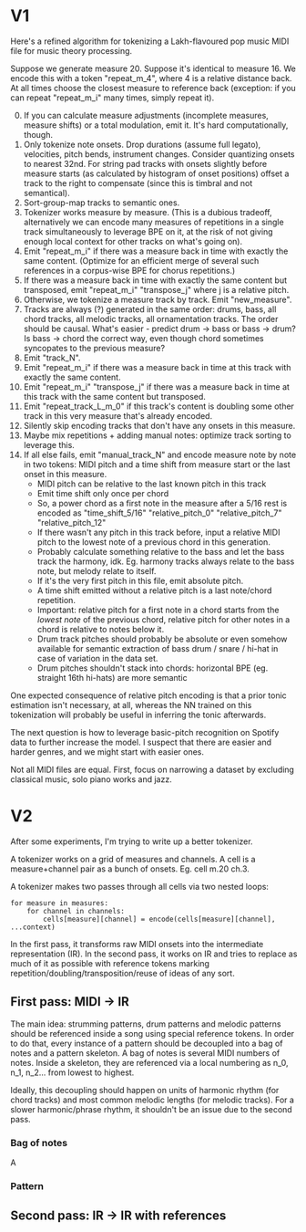 # V1

Here's a refined algorithm for tokenizing a Lakh-flavoured pop music MIDI file for music theory processing.

Suppose we generate measure 20. Suppose it's identical to measure 16. We encode this with a token "repeat_m_4", where 4 is a relative distance back. At all times choose the closest measure to reference back (exception: if you can repeat "repeat_m_i" many times, simply repeat it).

0. If you can calculate measure adjustments (incomplete measures, measure shifts) or a total modulation, emit it. It's hard computationally, though.
0. Only tokenize note onsets. Drop durations (assume full legato), velocities, pitch bends, instrument changes. Consider quantizing onsets to nearest 32nd. For string pad tracks with onsets slightly before measure starts (as calculated by histogram of onset positions) offset a track to the right to compensate (since this is timbral and not semantical).
1. Sort-group-map tracks to semantic ones.
2. Tokenizer works measure by measure. (This is a dubious tradeoff, alternatively we can encode many measures of repetitions in a single track simultaneously to leverage BPE on it, at the risk of not giving enough local context for other tracks on what's going on).
3. Emit "repeat_m_i" if there was a measure back in time with exactly the same content. (Optimize for an efficient merge of several such references in a corpus-wise BPE for chorus repetitions.)
4. If there was a measure back in time with exactly the same content but transposed, emit "repeat_m_i" "transpose_j" where j is a relative pitch.
5. Otherwise, we tokenize a measure track by track. Emit "new_measure".
6. Tracks are always (?) generated in the same order: drums, bass, all chord tracks, all melodic tracks, all ornamentation tracks. The order should be causal. What's easier - predict drum -> bass or bass -> drum? Is bass -> chord the correct way, even though chord sometimes syncopates to the previous measure?
7. Emit "track_N".
8. Emit "repeat_m_i" if there was a measure back in time at this track with exactly the same content.
9. Emit "repeat_m_i" "transpose_j" if there was a measure back in time at this track with the same content but transposed.
10. Emit "repeat_track_L_m_0" if this track's content is doubling some other track in this very measure that's already encoded.
11. Silently skip encoding tracks that don't have any onsets in this measure.
98. Maybe mix repetitions + adding manual notes: optimize track sorting to leverage this.
99. If all else fails, emit "manual_track_N" and encode measure note by note in two tokens: MIDI pitch and a time shift from measure start or the last onset in this measure.
    - MIDI pitch can be relative to the last known pitch in this track
    - Emit time shift only once per chord
    - So, a power chord as a first note in the measure after a 5/16 rest is encoded as "time_shift_5/16" "relative_pitch_0" "relative_pitch_7" "relative_pitch_12"
    - If there wasn't any pitch in this track before, input a relative MIDI pitch to the lowest note of a previous chord in this generation.
    - Probably calculate something relative to the bass and let the bass track the harmony, idk. Eg. harmony tracks always relate to the bass note, but melody relate to itself.
    - If it's the very first pitch in this file, emit absolute pitch.
    - A time shift emitted without a relative pitch is a last note/chord repetition.
    - Important: relative pitch for a first note in a chord starts from the *lowest note* of the previous chord, relative pitch for other notes in a chord is relative to notes below it.
    - Drum track pitches should probably be absolute or even somehow available for semantic extraction of bass drum / snare / hi-hat in case of variation in the data set.
    - Drum pitches shouldn't stack into chords: horizontal BPE (eg. straight 16th hi-hats) are more semantic
    

One expected consequence of relative pitch encoding is that a prior tonic estimation isn't necessary, at all, whereas the NN trained on this tokenization will probably be useful in inferring the tonic afterwards.

The next question is how to leverage basic-pitch recognition on Spotify data to further increase the model. I suspect that there are easier and harder genres, and we might start with easier ones.

Not all MIDI files are equal. First, focus on narrowing a dataset by excluding classical music, solo piano works and jazz.

# V2

After some experiments, I'm trying to write up a better tokenizer.

A tokenizer works on a grid of measures and channels. A cell is a measure+channel pair as a bunch of onsets. Eg. cell m.20 ch.3.

A tokenizer makes two passes through all cells via two nested loops:
```
for measure in measures:
    for channel in channels:
        cells[measure][channel] = encode(cells[measure][channel], ...context)
```
    
In the first pass, it transforms raw MIDI onsets into the intermediate representation (IR). In the second pass, it works on IR and tries to replace as much of it as possible with reference tokens marking repetition/doubling/transposition/reuse of ideas of any sort.


## First pass: MIDI -> IR

The main idea: strumming patterns, drum patterns and melodic patterns should be referenced inside a song using special reference tokens. In order to do that, every instance of a pattern should be decoupled into a bag of notes and a pattern skeleton. A bag of notes is several MIDI numbers of notes. Inside a skeleton, they are referenced via a local numbering as n_0, n_1, n_2... from lowest to highest.

Ideally, this decoupling should happen on units of harmonic rhythm (for chord tracks) and most common melodic lengths (for melodic tracks). For a slower harmonic/phrase rhythm, it shouldn't be an issue due to the second pass.

### Bag of notes

A

### Pattern


## Second pass: IR -> IR with references

